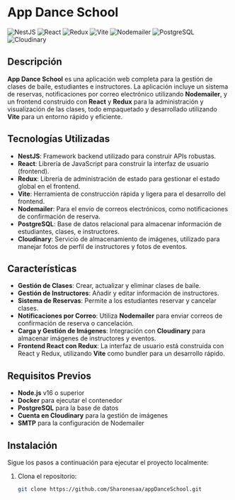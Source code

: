 # App Dance School

![NestJS](https://nestjs.com/img/logo.svg)
![React](https://www.liblogo.com/img-logo/re269re79-react-logo-react-logo-.png)
![Redux](https://w7.pngwing.com/pngs/129/702/png-transparent-redux-full-logo-tech-companies.png)
![Vite](https://logospng.org/wp-content/uploads/vite-js-logo.png)
![Nodemailer](https://th.bing.com/th/id/R.561211e4ac9c4705aee86f9efe004a48?rik=olyuedZAA3QTKQ&riu=http%3a%2f%2fnodemailer.com%2fnm_logo_200x136.png&ehk=oeHVu5BE2LdKw6qIMfY7GUxaNPH5%2brSQaCVLSKWMf0Q%3d&risl=&pid=ImgRaw&r=0)
![PostgreSQL](https://www.liblogo.com/img-logo/po4159p5ee-postgresql-logo-postgresql-logo.png)
![Cloudinary](https://logo-download.com/wp-content/data/images/png/Cloudinary-logo.png)

## Descripción

**App Dance School** es una aplicación web completa para la gestión de clases de baile, estudiantes e instructores. La aplicación incluye un sistema de reservas, notificaciones por correo electrónico utilizando **Nodemailer**, y un frontend construido con **React** y **Redux** para la administración y visualización de las clases, todo empaquetado y desarrollado utilizando **Vite** para un entorno rápido y eficiente.

## Tecnologías Utilizadas

- **NestJS**: Framework backend utilizado para construir APIs robustas.
- **React**: Librería de JavaScript para construir la interfaz de usuario (frontend).
- **Redux**: Librería de administración de estado para gestionar el estado global en el frontend.
- **Vite**: Herramienta de construcción rápida y ligera para el desarrollo del frontend.
- **Nodemailer**: Para el envío de correos electrónicos, como notificaciones de confirmación de reserva.
- **PostgreSQL**: Base de datos relacional para almacenar información de estudiantes, clases, e instructores.
- **Cloudinary**: Servicio de almacenamiento de imágenes, utilizado para manejar fotos de perfil de instructores y fotos de eventos.

## Características

- **Gestión de Clases**: Crear, actualizar y eliminar clases de baile.
- **Gestión de Instructores**: Añadir y editar información de instructores.
- **Sistema de Reservas**: Permite a los estudiantes reservar y cancelar clases.
- **Notificaciones por Correo**: Utiliza **Nodemailer** para enviar correos de confirmación de reserva o cancelación.
- **Carga y Gestión de Imágenes**: Integración con **Cloudinary** para almacenar imágenes de instructores y eventos.
- **Frontend React con Redux**: La interfaz de usuario está construida con React y Redux, utilizando **Vite** como bundler para un desarrollo rápido.

## Requisitos Previos

- **Node.js** v16 o superior
- **Docker** para ejecutar el contenedor
- **PostgreSQL** para la base de datos
- **Cuenta en Cloudinary** para la gestión de imágenes
- **SMTP** para la configuración de Nodemailer

## Instalación

Sigue los pasos a continuación para ejecutar el proyecto localmente:

1. Clona el repositorio:
   ```bash
   git clone https://github.com/Sharonesaa/appDanceSchool.git
